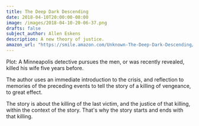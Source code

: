 ```yaml
---
title: The Deep Dark Descending
date: 2018-04-10T20:00:00-08:00
image: /images/2018-04-10-20-06-37.png
drafts: false
subject_author: Allen Eskens
description: A new theory of justice.
amazon_url: "https://smile.amazon.com/Unknown-The-Deep-Dark-Descending/dp/B075RBSRT6/ref=tmm_aud_swatch_0?_encoding=UTF8&qid=&sr=&dpID=516ZGFwk%252BIL&preST=_SX342_QL70_&dpSrc=detail"
---
```

Plot: A Minneapolis detective pursues the men, or was recently revealed, killed his wife five years before.

The author uses an immediate introduction to the crisis, and reflection to memories of the preceding events to tell the story of a killing of vengeance, to great effect. 

The story is about the killing of the last victim, and the justice of that killing, within the context of the story. That's why the story starts and ends with that killing. 